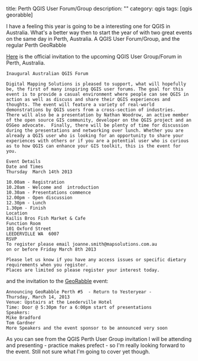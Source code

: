 title: Perth QGIS User Forum/Group
description: ""
category: qgis
tags: [qgis georabble]



I have a feeling this year is going to be a interesting one for QGIS in Australia. What's a better way then to start the year of with two great events on the same day in Perth, Australia. A QGIS User Forum/Group, and the regular Perth GeoRabble 

[Here](https://groups.google.com/d/msg/australian-qgis-user-group/UFNrOx2n3aM/REGh-M9_CzUJ) is the official invitation to the upcoming QGIS User Group/Forum in Perth, Australia.

	Inaugural Australian QGIS Forum
	 
	Digital Mapping Solutions is pleased to support, what will hopefully be, the first of many inspiring QGIS user forums. The goal for this event is to provide a casual environment where people can see QGIS in action as well as discuss and share their QGIS experiences and thoughts. The event will feature a variety of real-world demonstrations by QGIS users from a cross-section of industries.  There will also be a presentation by Nathan Woodrow, an active member of the open source GIS community, developer on the QGIS project and an OSGeo advocate.  Finally, there will be plenty of time for discussion during the presentations and networking over lunch. Whether you are already a QGIS user who is looking for an opportunity to share your experiences with others or if you are a potential user who is curious as to how QGIS can enhance your GIS toolkit, this is the event for you.
	 
	Event Details
	Date and Times
	Thursday  March 14th 2013

	10.00am - Registration
	10.20am - Welcome and  introduction
	10.30am - Presentations commence
	12.00pm - Open discussion
	12.30pm - Lunch
	1.30pm - Finish
	Location
	Kailis Bros Fish Market & Cafe
	Function Room
	101 Oxford Street 
	LEEDERVILLE WA  6007
	RSVP
	To register please email joanne.smith@mapsolutions.com.au
	on or before Friday March 8th 2013
	 
	Please let us know if you have any access issues or specific dietary requirements when you register.
	Places are limited so please register your interest today.

and the invitation to the [GeoRabble](http://georabble.org/2013/02/14/georabble-perth-5-a-new-year-a-new-rabble/) event:

	Announcing GeoRabble Perth #5  - Return to Yesteryear -
	Thursday, March 14, 2013
	Venue: Upstairs at the Leederville Hotel
	Time: Door @ 5:30pm for a 6:00pm start of presentations
	Speakers:
	Mike Bradford
	Tom Gardner
	More Speakers and the event sponsor to be announced very soon


As you can see from the QGIS Perth User Group invitation I will be attending and presenting - practice makes prefect - so I'm really looking forward to the event.  Still not sure what I'm going to cover yet though.